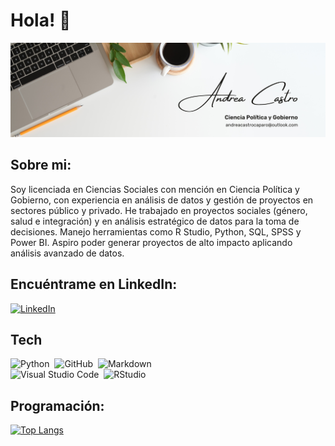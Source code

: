 # Hola! 👋
![Banner](https://github.com/AndreaCastroC/AndreaCastroC/blob/main/White%20Minimalist%20Profile%20LinkedIn%20Banner.png)

## Sobre mi:

Soy licenciada en Ciencias Sociales con mención en Ciencia Política y Gobierno, con experiencia en análisis de datos y gestión de proyectos en sectores público y privado. He trabajado en proyectos sociales (género, salud e integración) y en análisis estratégico de datos para la toma de decisiones. Manejo herramientas como R Studio, Python, SQL, SPSS y Power BI. Aspiro poder generar proyectos de alto impacto aplicando análisis avanzado de datos.

## Encuéntrame en LinkedIn:

[![LinkedIn](https://img.shields.io/badge/LinkedIn-Andrea_Castro-0077B5?style=for-the-badge&logo=linkedin&logoColor=white&labelColor=101010)](https://www.linkedin.com/in/andrea-castro-caparo/)

## Tech
![Python](https://img.shields.io/badge/-Python-05122A?style=flat&logo=python)&nbsp;
![GitHub](https://img.shields.io/badge/-GitHub-05122A?style=flat&logo=github)&nbsp;
![Markdown](https://img.shields.io/badge/-Markdown-05122A?style=flat&logo=markdown)\
![Visual Studio Code](https://img.shields.io/badge/-Visual%20Studio%20Code-05122A?style=flat&logo=visual-studio-code&logoColor=007ACC)&nbsp;
![RStudio](https://img.shields.io/badge/-RStudio-05122A?style=flat&logo=rstudio)&nbsp;

## Programación:
[![Top Langs](https://github-readme-stats.vercel.app/api/top-langs/?username=AndreaCastroC&layout=compact&text_color=daf7dc&bg_color=151515)](https://github.com/anuraghazra/github-readme-stats)

